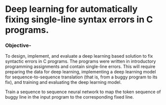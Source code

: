 # Deep learning for automatically fixing single-line syntax errors in C programs.

### Objective-
To design, implement, and evaluate a deep learning based solution to fix syntactic errors in C programs. The programs were written in introductory programming assignments and contain single-line errors. This will require preparing the data for deep learning, implementing a deep learning model for sequence-to-sequence translation (that is, from a buggy program to its fix), and training and evaluating the deep learning model.

Train a sequence to sequence neural network to map the token sequence of buggy line in the input program to the corresponding fixed line.
